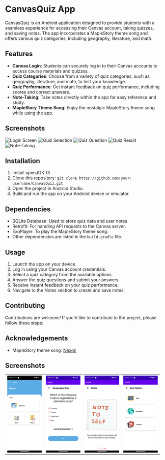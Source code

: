 # CanvasQuiz App

CanvasQuiz is an Android application designed to provide students with a seamless experience for accessing their Canvas account, taking quizzes, and saving notes. The app incorporates a MapleStory theme song and offers various quiz categories, including geography, literature, and math.

## Features

- **Canvas Login**: Students can securely log in to their Canvas accounts to access course materials and quizzes.
- **Quiz Categories**: Choose from a variety of quiz categories, such as geography, literature, and math, to test your knowledge.
- **Quiz Performance**: Get instant feedback on quiz performance, including scores and correct answers.
- **Note-Taking**: Take notes directly within the app for easy reference and study.
- **MapleStory Theme Song**: Enjoy the nostalgic MapleStory theme song while using the app.

## Screenshots

![Login Screen](screenshots/login.png)
![Quiz Selection](screenshots/quiz_selection.png)
![Quiz Question](screenshots/quiz_question.png)
![Quiz Result](screenshots/quiz_result.png)
![Note-Taking](screenshots/note_taking.png)

## Installation
1. Install openJDK 13
2. Clone this repository: `git clone https://github.com/your-username/CanvasQuiz.git`
3. Open the project in Android Studio.
4. Build and run the app on your Android device or emulator.

## Dependencies

- SQLite Database: Used to store quiz data and user notes.
- Retrofit: For handling API requests to the Canvas server.
- ExoPlayer: To play the MapleStory theme song.
- Other dependencies are listed in the `build.gradle` file.

## Usage

1. Launch the app on your device.
2. Log in using your Canvas account credentials.
3. Select a quiz category from the available options.
4. Answer the quiz questions and submit your answers.
5. Receive instant feedback on your quiz performance.
6. Navigate to the Notes section to create and save notes.

## Contributing

Contributions are welcome! If you'd like to contribute to the project, please follow these steps:


## Acknowledgements

- MapleStory theme song: [Nexon](https://www.nexon.com/)

## Screenshots
<div align="center">
  <table>
    <tr>
      <td><img src="https://github.com/Maxlimgj/CanvasQuiz/raw/master/screenshots/home.jpg" alt="Home" width="200"></td>
      <td><img src="https://github.com/Maxlimgj/CanvasQuiz/raw/master/screenshots/geoquiz.jpg" alt="GeoQuiz" width="200"></td>
      <td><img src="https://github.com/Maxlimgj/CanvasQuiz/raw/master/screenshots/notetoself.jpg" alt="NoteToSelf" width="200"></td>
      <td><img src="https://github.com/Maxlimgj/CanvasQuiz/raw/master/screenshots/subjects.jpg" alt="Subjects" width="200"></td>
    </tr>
  </table>
</div>
